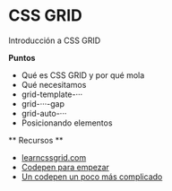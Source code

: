 # CSS GRID
Introducción a CSS GRID

**Puntos**
* Qué es CSS GRID y por qué mola
* Qué necesitamos
* grid-template-···
* grid-···-gap
* grid-auto-···
* Posicionando elementos

** Recursos **
* [learncssgrid.com](http://learncssgrid.com)
* [Codepen para empezar](https://codepen.io/oneeyedman/pen/WEmRdj)
* [Un codepen un poco más complicado](https://codepen.io/oneeyedman/pen/oGvwae)
